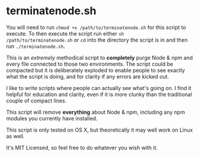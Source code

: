 terminatenode.sh
=======

You will need to run ``` chmod +x /path/to/terminatenode.sh ``` for this script to execute. To then execute the script run either ``` sh /path/to/terminatenode.sh ``` or ``` cd ``` into the directory the script is in and then run ``` ./terminatenode.sh ```.

This is an *extremely* methodical script to **completely** purge Node & npm and every file connected to those two environments. The script could be compacted but it is deliberately exploded to enable people to see exactly what the script is doing, and for clarity if any errors are kicked out.

I like to write scripts where people can actually see what's going on. I find it helpful for education and clarity, even if it is more clunky than the traditional couple of compact lines.

This script will remove **everything** about Node & npm, including any npm modules you currently have installed.

This script is only tested on OS X, but theoretically it may well work on Linux as well.

It's MIT Licensed, so feel free to do whatever you wish with it.
